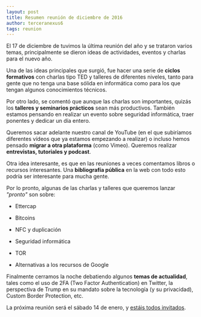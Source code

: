 ```yaml
---
layout: post
title: Resumen reunión de diciembre de 2016
author: terceranexus6
tags: reunion 
---
```


El 17 de diciembre de tuvimos la última reunión del año y se trataron varios temas, principalmente se dieron ideas de actividades, eventos y charlas para el nuevo año.

Una de las ideas principales que surgió, fue hacer una serie de **ciclos formativos** con charlas tipo TED y talleres de diferentes niveles, tanto para gente que no tenga una base sólida en informática como para los que tengan algunos conocimientos técnicos.

Por otro lado, se comentó que aunque las charlas son importantes, quizás los **talleres y seminarios prácticos** sean más productivos. También estamos pensando en realizar un evento sobre seguridad informática, traer ponentes y dedicar un día entero.

Queremos sacar adelante nuestro canal de YouTube (en el que subiríamos diferentes vídeos que ya estamos empezando a realizar) o incluso hemos pensado **migrar a otra plataforma** (como Vimeo). Queremos realizar **entrevistas, tutoriales y podcast**.

Otra idea interesante, es que en las reuniones a veces comentamos libros o recursos interesantes. Una **bibliografía pública** en la web con todo esto podría ser interesante para mucha gente.

Por lo pronto, algunas de las charlas y talleres que queremos lanzar _"pronto"_ son sobre:

- Ettercap

- Bitcoins

- NFC y duplicación

- Seguridad informática

- TOR

- Alternativas a los recursos de Google

Finalmente cerramos la noche debatiendo algunos **temas de actualidad**, tales como el uso de 2FA (Two Factor Authentication) en Twitter, la perspectiva de Trump en su mandato sobre la tecnología (y su privacidad), Custom Border Protection, etc.

La próxima reunión será el sábado 14 de enero, y [estáis todos invitados](https://www.meetup.com/es-ES/Granada-Geek/events/236693487/).
